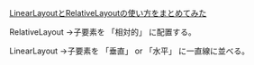 
[LinearLayoutとRelativeLayoutの使い方をまとめてみた](http://d.hatena.ne.jp/Korsakov/20110131/1296504108)

RelativeLayout
→子要素を 「相対的」 に配置する。

LinearLayout
→子要素を 「垂直」 or 「水平」 に一直線に並べる。